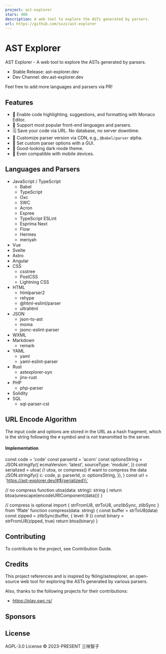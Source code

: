 ```yaml
---
project: ast-explorer
stars: 408
description: A web tool to explore the ASTs generated by parsers.
url: https://github.com/sxzz/ast-explorer
---
```


AST Explorer
============

AST Explorer - A web tool to explore the ASTs generated by parsers.

-   Stable Release: ast-explorer.dev
-   Dev Channel: dev.ast-explorer.dev

Feel free to add more languages and parsers via PR!

Features
--------

-   🦾 Enable code highlighting, suggestions, and formatting with Monaco Editor.
-   🤩 Support most popular front-end languages and parsers.
-   🗒️ Save your code via URL. No database, no server downtime.
-   🐙 Customize parser version via CDN, e.g., `@babel/parser` alpha.
-   🌈 Set custom parser options with a GUI.
-   🌚 Good-looking dark mode theme.
-   📱 Even compatible with mobile devices.

Languages and Parsers
---------------------

-   JavaScript / TypeScript
    -   Babel
    -   TypeScript
    -   Oxc
    -   SWC
    -   Acron
    -   Espree
    -   TypeScript ESLint
    -   Esprima Next
    -   Flow
    -   Hermes
    -   meriyah
-   Vue
-   Svelte
-   Astro
-   Angular
-   CSS
    -   csstree
    -   PostCSS
    -   Lightning CSS
-   HTML
    -   htmlparser2
    -   rehype
    -   @html-eslint/parser
    -   ultrahtml
-   JSON
    -   json-to-ast
    -   moma
    -   jsonc-eslint-parser
-   WXML
-   Markdown
    -   remark
-   YAML
    -   yaml
    -   yaml-eslint-parser
-   Rust
    -   astexplorer-syn
    -   jinx-rust
-   PHP
    -   php-parser
-   Solidity
-   SQL
    -   sql-parser-cst

URL Encode Algorithm
--------------------

The input code and options are stored in the URL as a hash fragment, which is the string following the `#` symbol and is not transmitted to the server.

#### Implementation

const code \= 'code'
const parserId \= 'acorn'
const optionsString \= JSON.stringify({
  ecmaVersion: 'latest',
  sourceType: 'module',
})
const serialized \= utoa(
  // utoa, or compress() if want to compress the data
  JSON.stringify({
    c: code,
    p: parserId,
    o: optionsString,
  }),
)
const url \= \`https://ast-explorer.dev/#${serialized}\`

// no compress
function utoa(data: string): string {
  return btoa(unescape(encodeURIComponent(data)))
}

// compress is optional
import { strFromU8, strToU8, unzlibSync, zlibSync } from 'fflate'
function compress(data: string) {
  const buffer \= strToU8(data)
  const zipped \= zlibSync(buffer, { level: 9 })
  const binary \= strFromU8(zipped, true)
  return btoa(binary)
}

Contributing
------------

To contribute to the project, see Contribution Guide.

Credits
-------

This project references and is inspired by fkling/astexplorer, an open-source web tool for exploring the ASTs generated by various parsers.

Also, thanks to the following projects for their contributions:

-   https://play.swc.rs/

Sponsors
--------

License
-------

AGPL-3.0 License © 2023-PRESENT 三咲智子
